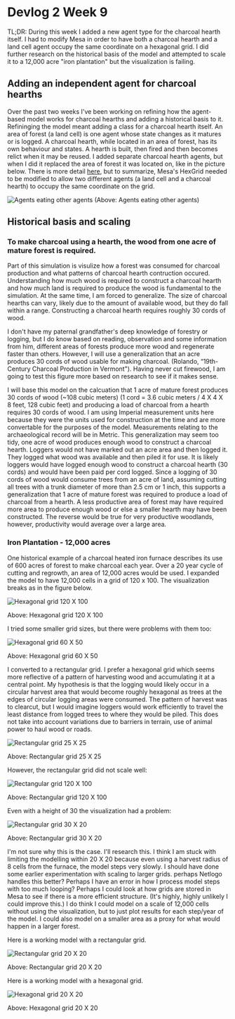 # Devlog 2 Week 9
TL;DR: During this week I added a new agent type for the charcoal hearth itself. I had to modify Mesa in order to have both a charcoal hearth and a land cell agent occupy the same coordinate on a hexagonal grid. I did further research on the historical basis of the model and attempted to scale it to a 12,000 acre "iron plantation" but the visualization is failing.

## Adding an independent agent for charcoal hearths
Over the past two weeks I've been working on refining how the agent-based model works for charcoal hearths and adding a historical basis to it. Refininging the model meant adding a class for a charcoal hearth itself. An area of forest (a land cell) is one agent whose state changes as it matures or is logged. A charcoal hearth, while located in an area of forest, has its own behaviour and states. A hearth is built, then fired and then becomes relict when it may be reused. I added separate charcoal hearth agents, but when I did it replaced the area of forest it was located on, like in the picture below. There is more detail [here](dev_log_1_week_8_detail.md), but to summarize, Mesa's HexGrid needed to be modified to allow two different agents (a land cell and a charcoal hearth) to occupy the same coordinate on the grid.

![Agents eating other agents](agents_cannibalism.png)
(Above: Agents eating other agents)

## Historical basis and scaling

### To make charcoal using a hearth, the wood from one acre of mature forest is required.
Part of this simulation is visulize how a forest was consumed for charcoal production and what patterns of charcoal hearth contruction occured. Understanding how much wood is required to construct a charcoal hearth and how much land is required to produce the wood is fundamental to the simulation. At the same time, I am forced to generalize. The size of charcoal hearths can vary, likely due to the amount of available wood, but they do fall within a range. Constructing a charcoal hearth requires roughly 30 cords of wood.

I don't have my paternal grandfather's deep knowledge of forestry or logging, but I do know based on reading, observation and some information from him, different areas of forests produce more wood and regenerate faster than others. However, I will use a generalization that an acre produces 30 cords of wood usable for making charcoal. (Rolando, “19th-Century Charcoal Production in Vermont"). Having never cut firewood, I am going to test this figure more based on research to see if it makes sense.

I will base this model on the calcuation that 1 acre of mature forest produces 30 cords of wood (~108 cubic meters) (1 cord = 3.6 cubic meters / 4 X 4 X 8 feet, 128 cubic feet) and producing a load of charcoal from a hearth requires 30 cords of wood. I am using Imperial measurement units here because they were the units used for construction at the time and are more convertable for the purposes of the model. Measurements relating to the archaeological record will be in Metric. This generalization may seem too tidy, one acre of wood produces enough wood to construct a charcoal hearth. Loggers would not have marked out an acre area and then logged it. They logged what wood was available and then piled it for use. It is likely loggers would have logged enough wood to construct a charcoal hearth (30 cords) and would have been paid per cord logged. Since a logging of 30 cords of wood would consume trees from an acre of land, assuming cutting all trees with a trunk diameter of more than 2.5 cm or 1 inch, this supports a generalization that 1 acre of mature forest was required to produce a load of charcoal from a hearth. A less productive area of forest may have required more area to produce enough wood or else a smaller hearth may have been constructed. The reverse would be true for very productive woodlands, however, productivity would average over a large area.

### Iron Plantation - 12,000 acres
One historical example of a charcoal heated iron furnace describes its use of 600 acres of forest to make charcoal each year. Over a 20 year cycle of cutting and regrowth, an area of 12,000 acres would be used. I expanded the model to have 12,000 cells in a grid of 120 x 100. The visualization breaks as in the figure below.

![Hexagonal grid 120 X 100](dl2_scale_1.png)

Above: Hexagonal grid 120 X 100

I tried some smaller grid sizes, but there were problems with them too:

![Hexagonal grid 60 X 50](dl2_scale_2.png)

Above: Hexagonal grid 60 X 50

I converted to a rectangular grid. I prefer a hexagonal grid which seems more reflective of a pattern of harvesting wood and accumulating it at a central point. My hypothesis is that the logging would likely occur in a circular harvest area that would become roughly hexagonal as trees at the edges of circular logging areas were consumed. The pattern of harvest was to clearcut, but I would imagine loggers would work efficiently to travel the least distance from logged trees to where they would be piled. This does not take into account variations due to barriers in terrain, use of animal power to haul wood or roads.

![Rectangular grid 25 X 25](dl2_scale_3.png)

Above: Rectangular grid 25 X 25

However, the rectangular grid did not scale well:

![Rectangular grid 120 X 100](dl2_scale_4.png)

Above: Rectangular grid 120 X 100

Even with a height of 30 the visualization had a problem:

![Rectangular grid 30 X 20](dl2_scale_5.png)

Above: Rectangular grid 30 X 20

I'm not sure why this is the case. I'll research this. I think I am stuck with limiting the modelling within 20 X 20 because even using a harvest radius of 8 cells from the furnace, the model steps very slowly. I should have done some earlier experimentation with scaling to larger grids. perhaps Netlogo handles this better? Perhaps I have an error in how I process model steps with too much looping? Perhaps I could look at how grids are stored in Mesa to see if there is a more efficient structure. (It's highly, highly unlikely I could improve this.) I do think I could model on a scale of 12,000 cells without using the visualization, but to just plot results for each step/year of the model. I could also model on a smaller area as a proxy for what would happen in a larger forest.

Here is a working model with a rectangular grid.

![Rectangular grid 20 X 20](dl2_scale_6.png)

Above: Rectangular grid 20 X 20

Here is a working model with a hexagonal grid.

![Hexagonal grid 20 X 20](dl2_scale_7.png)

Above: Hexagonal grid 20 X 20


